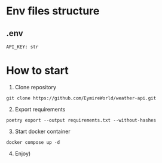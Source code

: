 # Env files structure
## .env
```
API_KEY: str
```
# How to start
1. Clone repository
```shell
git clone https://github.com/EymireWorld/weather-api.git
```
2. Export requirements
```shell
poetry export --output requirements.txt --without-hashes
```
3. Start docker container
```shell
docker compose up -d
```
4. Enjoy)
